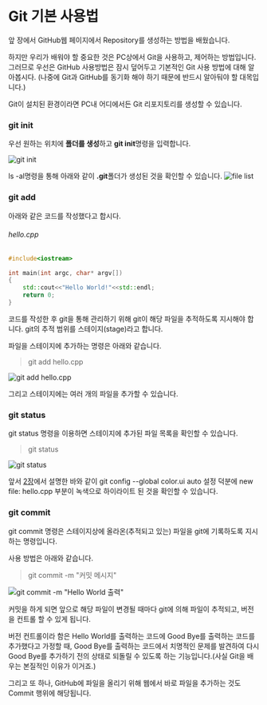 Git 기본 사용법
=============

앞 장에서 GitHub웹 페이지에서 Repository를 생성하는 방법을 배웠습니다.

하지만 우리가 배워야 할 중요한 것은 PC상에서 Git을 사용하고, 제어하는 방법입니다.
그러므로 우선은 GitHub 사용방법은 잠시 덮어두고 기본적인 Git 사용 방법에 대해 알아봅시다.
(나중에 Git과 GitHub를 동기화 해야 하기 때문에 반드시 알아둬야 할 대목입니다.)

Git이 설치된 환경이라면 PC내 어디에서든 Git 리포지토리를 생성할 수 있습니다.

### **git init**

우선 원하는 위치에 **폴더를 생성**하고
**git init**명령을 입력합니다.  

![git init](https://cloud.githubusercontent.com/assets/10435547/9678644/5e58bfd2-5322-11e5-8d2d-ffc3c4344be9.png)

ls -al명령을 통해 아래와 같이 **.git**폴더가 생성된 것을 확인할 수 있습니다.
![file list](https://cloud.githubusercontent.com/assets/10435547/9678668/99ce08e2-5322-11e5-9efb-b9c62891033e.png)

### **git add**
아래와 같은 코드를 작성했다고 합시다.

###### hello.cpp
```cpp
#include<iostream>

int main(int argc, char* argv[])
{
	std::cout<<"Hello World!"<<std::endl;
	return 0;
}
```
코드를 작성한 후 git을 통해 관리하기 위해 git이 해당 파일을 추적하도록 지시해야 합니다. git의 추적 범위를 스테이지(stage)라고 합니다.

파일을 스테이지에 추가하는 명령은 아래와 같습니다.

>git add hello.cpp

![git add hello.cpp](https://cloud.githubusercontent.com/assets/10435547/9679046/08f56f3c-5326-11e5-9af4-19582fb1146d.png)

그리고 스테이지에는 여러 개의 파일을 추가할 수 있습니다.

### **git status**

git status 명령을 이용하면 스테이지에 추가된 파일 목록을 확인할 수 있습니다.

> git status

![git status](https://cloud.githubusercontent.com/assets/10435547/9679182/537a8cd0-5327-11e5-8b51-cf135679d22c.png)

앞서 [2장](https://github.com/SKUnicode/Algorithm/blob/master/Docs/GitHub/02.%20Git%20Init.md)에서 설명한 바와 같이 git config --global color.ui auto 설정 덕분에 new file: hello.cpp 부분이 녹색으로 하이라이트 된 것을 확인할 수 있습니다.

### **git commit**
git commit 명령은 스테이지상에 올라온(추적되고 있는) 파일을 git에 기록하도록 지시하는 명령입니다.

사용 방법은 아래와 같습니다.
> git commit -m "커밋 메시지"

![git commit -m "Hello World 출력"](https://cloud.githubusercontent.com/assets/10435547/9679493/e8e5c530-5329-11e5-84a5-b5df6ec6e778.png)

커밋을 하게 되면 앞으로 해당 파일이 변경될 때마다 git에 의해 파일이 추적되고, 버전을 컨트롤 할 수 있게 됩니다.

버전 컨트롤이라 함은 Hello World를 출력하는 코드에 Good Bye를 출력하는 코드를 추가했다고 가정할 때, Good Bye를 출력하는 코드에서 치명적인 문제를 발견하여 다시 Good Bye를 추가하기 전의 상태로 되돌릴 수 있도록 하는 기능입니다.(사실 Git을 배우는 본질적인 이유가 이거죠.)

그리고 또 하나, GitHub에 파일을 올리기 위해 웹에서 바로 파일을 추가하는 것도 Commit 행위에 해당됩니다.
